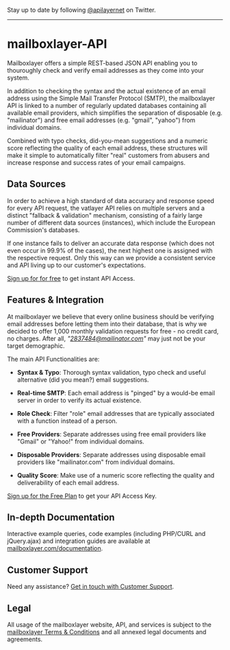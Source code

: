 Stay up to date by following [@apilayernet](https://twitter.com/apilayernet) on Twitter.
_________

# mailboxlayer-API

Mailboxlayer offers a simple REST-based JSON API enabling you to thouroughly check and verify email addresses as they come into your system.

In addition to checking the syntax and the actual existence of an email address using the Simple Mail Transfer Protocol (SMTP), the mailboxlayer API is linked to a number of regularly updated databases containing all available email providers, which simplifies the separation of disposable (e.g. "mailinator") and free email addresses (e.g. "gmail", "yahoo") from individual domains.

Combined with typo checks, did-you-mean suggestions and a numeric score reflecting the quality of each email address, these structures will make it simple to automatically filter "real" customers from abusers and increase response and success rates of your email campaigns.

## Data Sources

In order to achieve a high standard of data accuracy and response speed for every API request, the vatlayer API relies on multiple servers and a distinct "fallback & validation" mechanism, consisting of a fairly large number of different data sources (instances), which include the European Commission's databases. 

If one instance fails to deliver an accurate data response (which does not even occur in 99.9% of the cases), the next highest one is assigned with the respective request. Only this way can we provide a consistent service and API living up to our customer's expectations.

[Sign up for for free](https://vatlayer.com/product) to get instant API Access.

## Features & Integration

At mailboxlayer we believe that every online business should be verifying email addresses before letting them into their database, that is why we decided to offer 1,000 monthly validation requests for free - no credit card, no charges. After all, *"2837484@mailinator.com"* may just not be your target demographic.

The main API Functionalities are:

* **Syntax & Typo**:
Thorough syntax validation, typo check and useful alternative (did you mean?) email suggestions.

* **Real-time SMTP**:
Each email address is "pinged" by a would-be email server in order to verify its actual existence.

* **Role Check**:
Filter "role" email addresses that are typically associated with a function instead of a person.

* **Free Providers**:
Separate addresses using free email providers like "Gmail" or "Yahoo!" from individual domains.

* **Disposable Providers**:
Separate addresses using disposable email providers like "mailinator.com" from individual domains.

* **Quality Score**:
Make use of a numeric score reflecting the quality and deliverability of each email address.

[Sign up for the Free Plan](https://mailboxlayer.com/product) to get your API Access Key.

## In-depth Documentation

Interactive example queries, code examples (including PHP/CURL and jQuery.ajax) and integration guides are available at [mailboxlayer.com/documentation](https://mailboxlayer.com/documentation).

## Customer Support
Need any assistance? [Get in touch with Customer Support](mailto:support@apilayer.net?subject=[vatlayer]).

## Legal

All usage of the mailboxlayer website, API, and services is subject to the [mailboxlayer Terms & Conditions](https://mailboxlayer.com/terms) and all annexed legal documents and agreements.
